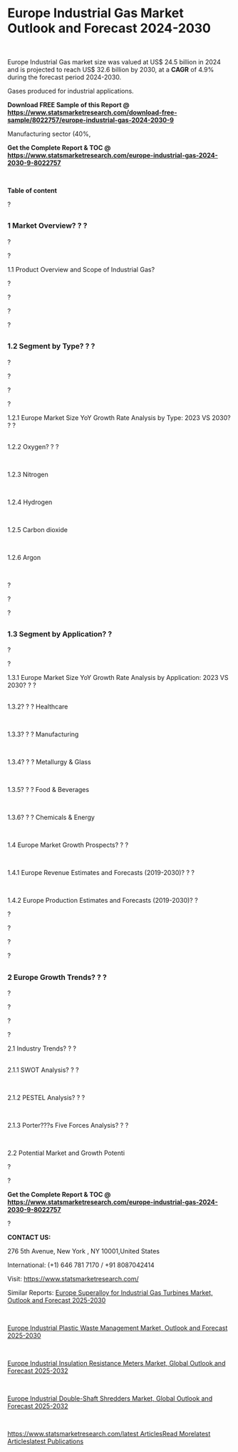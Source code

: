 <h1>Europe Industrial Gas Market Outlook and Forecast 2024-2030</h1><br/><p>Europe Industrial Gas market size was valued at US$ 24.5 billion in 2024 and is projected to reach US$ 32.6 billion by 2030, at a <strong>CAGR</strong> of 4.9% during the forecast period 2024-2030.</p>
 
 
 
 <p>Gases produced for industrial applications.</p>
 
 
 
 <p><strong>Download FREE Sample of this Report @ <a href="https://www.statsmarketresearch.com/download-free-sample/8022757/europe-industrial-gas-2024-2030-9">https://www.statsmarketresearch.com/download-free-sample/8022757/europe-industrial-gas-2024-2030-9</a></strong></p>
 
 
 
 <p>Manufacturing sector (40%,</p>
 
 
 
 <div><b>Get the Complete Report & TOC @ <a href="https://www.statsmarketresearch.com/europe-industrial-gas-2024-2030-9-8022757">https://www.statsmarketresearch.com/europe-industrial-gas-2024-2030-9-8022757</a></b></div>
 
 
 
 <p><br />
 
 <b>Table of content</b></p>
 
 
 
 <p>? </p>
 
 
 
 <h2><span style="font-size:16px"><strong>1 Market Overview? ? ? </strong></span></h2>
 
 
 
 <p>? </p>
 
 
 
 <p>? </p>
 
 
 
 <p>1.1 Product Overview and Scope of Industrial Gas? </p>
 
 
 
 <p>? </p>
 
 
 
 <p>? </p>
 
 
 
 <p>? </p>
 
 
 
 <p>? </p>
 
 
 
 <h2><strong><span style="font-size:16px">1.2 Segment by Type? ? ? </span></strong></h2>
 
 
 
 <p>? </p>
 
 
 
 <p>? </p>
 
 
 
 <p>? </p>
 
 
 
 <p>? </p>
 
 
 
 <p>1.2.1 Europe Market Size YoY Growth Rate Analysis by Type: 2023 VS 2030? ? ? <br />
 
 <br />
 
 1.2.2 Oxygen? ? ? <br />
 
 <br />
 
 1.2.3 Nitrogen<br />
 
 <br />
 
 1.2.4 Hydrogen<br />
 
 <br />
 
 1.2.5 Carbon dioxide<br />
 
 <br />
 
 1.2.6 Argon<br />
 
 <br />
 
 ? </p>
 
 
 
 <p>? </p>
 
 
 
 <p>? </p>
 
 
 
 <h2><span style="font-size:16px"><strong>1.3 Segment by Application? ? </strong></span></h2>
 
 
 
 <p>? </p>
 
 
 
 <p>? </p>
 
 
 
 <p>1.3.1 Europe Market Size YoY Growth Rate Analysis by Application: 2023 VS 2030? ? ? <br />
 
 <br />
 
 1.3.2? ? ? Healthcare<br />
 
 <br />
 
 1.3.3? ? ? Manufacturing<br />
 
 <br />
 
 1.3.4? ? ? Metallurgy & Glass<br />
 
 <br />
 
 1.3.5? ? ? Food & Beverages<br />
 
 <br />
 
 1.3.6? ? ? Chemicals & Energy<br />
 
 <br />
 
 1.4 Europe Market Growth Prospects? ? ? <br />
 
 <br />
 
 1.4.1 Europe Revenue Estimates and Forecasts (2019-2030)? ? ? <br />
 
 <br />
 
 1.4.2 Europe Production Estimates and Forecasts (2019-2030)? ? </p>
 
 
 
 <p>? </p>
 
 
 
 <p>? </p>
 
 
 
 <p>? </p>
 
 
 
 <p>? </p>
 
 
 
 <h2><span style="font-size:16px"><strong>2 Europe Growth Trends? ? ? </strong></span></h2>
 
 
 
 <p>? </p>
 
 
 
 <p>? </p>
 
 
 
 <p>? </p>
 
 
 
 <p>? </p>
 
 
 
 <p>2.1 Industry Trends? ? ? <br />
 
 <br />
 
 2.1.1 SWOT Analysis? ? ? <br />
 
 <br />
 
 2.1.2 PESTEL Analysis? ? ? <br />
 
 <br />
 
 2.1.3 Porter???s Five Forces Analysis? ? ? <br />
 
 <br />
 
 2.2 Potential Market and Growth Potenti</p>
 
 
 
 <p>? </p>
 
 
 
 <p>? </p>
 
 
 
 <div><b>Get the Complete Report & TOC @ <a href="https://www.statsmarketresearch.com/europe-industrial-gas-2024-2030-9-8022757">https://www.statsmarketresearch.com/europe-industrial-gas-2024-2030-9-8022757</a></b></div>
 
 
 
 <p>? </p>
 
 
 
 <p><b>CONTACT US:</b><br />
 
 276 5th Avenue, New York , NY 10001,United States<br />
 
 International: (+1) 646 781 7170 / +91 8087042414<br />
 
 Visit: <a href="https://www.statsmarketresearch.com/">https://www.statsmarketresearch.com/</a><br />
 
 Similar Reports: <a href="https://www.statsmarketresearch.com/europe-industrial-gas-2024-2030-9-8022757">Europe Superalloy for Industrial Gas Turbines Market, Outlook and Forecast 2025-2030</a><br />
 
 <br />
 
 <a href="https://www.statsmarketresearch.com/europe-industrial-gas-2024-2030-9-8022757">Europe Industrial Plastic Waste Management Market, Outlook and Forecast 2025-2030</a><br />
 
 <br />
 
 <a href="https://www.statsmarketresearch.com/europe-industrial-gas-2024-2030-9-8022757">Europe Industrial Insulation Resistance Meters Market, Global Outlook and Forecast 2025-2032</a><br />
 
 <br />
 
 <a href="https://www.statsmarketresearch.com/europe-industrial-gas-2024-2030-9-8022757">Europe Industrial Double-Shaft Shredders Market, Global Outlook and Forecast 2025-2032</a><br />
 
 <br />
 
 <a href="https://gyeongbokgung.com">https://www.statsmarketresearch.com/</a><a href="https://hallyeomaritime.com">latest Articles</a><a href="https://jingwansa.com">Read More</a><a href="https://nguoiviet.jp/">latest Articles</a><a href="https://www.intelmarketresearch.com/">latest Publications</a></p>